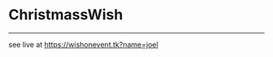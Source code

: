 # ChristmassWish

___________________________________________________

see live at  https://wishonevent.tk?name=joel
